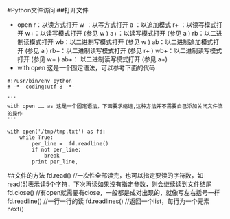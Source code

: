 #Python文件访问
##打开文件
- open
r：以读方式打开
w ：以写方式打开
a ：以追加模式
r+ ：以读写模式打开
w+：以读写模式打开 (参见 w )
a+：以读写模式打开 (参见 a )
rb：以二进制读模式打开
wb：以二进制写模式打开 (参见 w )
ab：以二进制追加模式打开 (参见 a )
rb+：以二进制读写模式打开 (参见 r+ )
wb+：以二进制读写模式打开 (参见 w+ )
ab+： 以二进制读写模式打开 (参见 a+)
- with open
这是一个固定语法，可以参考下面的代码
```
#!/usr/bin/env python
# -*- coding:utf-8 -*-

'''
with open …… as 这是一个固定语法，下面要求缩进,这种方法并不需要自己添加关闭文件流的操作
'''

with open('/tmp/tmp.txt') as fd:
	while True:
		per_line =  fd.readline()
		if not per_line:
			break
		print per_line,
```

##文件的方法
fd.read() //一次性全部读完，也可以指定要读的字符数，如read(5)表示读5个字符，下次再读如果没有指定参数，则会继续读到文件结尾
fd.close() //有open就需要有close，一般都是成对出现的，就像写左右括号一样
fd.readline() //一行一行的读
fd.readlines() //返回一个list，每行为一个元素
next()
